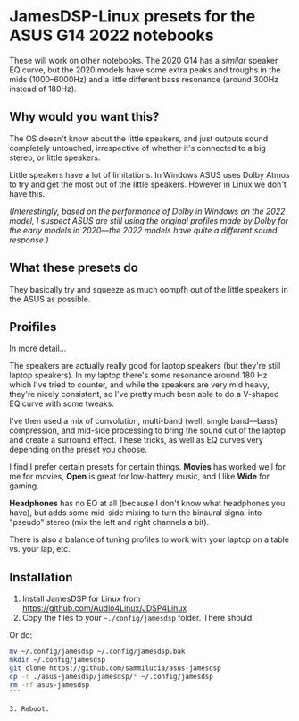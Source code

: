 # JamesDSP-Linux presets for the ASUS G14 2022 notebooks

These will work on other notebooks. The 2020 G14 has a _similar_ speaker EQ curve, but the 2020 models have some extra peaks and troughs in the mids (1000–6000Hz) and a little different bass resonance (around 300Hz instead of 180Hz).

## Why would you want this?

The OS doesn't know about the little speakers, and just outputs sound completely untouched, irrespective of whether it's connected to a big stereo, or little speakers.

Little speakers have a lot of limitations. In Windows ASUS uses Dolby Atmos to try and get the most out of the little speakers. However in Linux we don't have this.

_(Interestingly, based on the performance of Dolby in Windows on the 2022 model, I suspect ASUS are still using the original profiles made by Dolby for the early models in 2020—the 2022 models have quite a different sound response.)_

## What these presets do

They basically try and squeeze as much oompfh out of the little speakers in the ASUS as possible.

## Proifiles

In more detail...

The speakers are actually really good for laptop speakers (but they're still laptop speakers). In my laptop there's some resonance around 180 Hz which I've tried to counter, and while the speakers are very mid heavy, they're nicely consistent, so I've pretty much been able to do a V-shaped EQ curve with some tweaks.

I've then used a mix of convolution, multi-band (well, single band—bass) compression, and mid-side processing to bring the sound out of the laptop and create a surround effect. These tricks, as well as EQ curves very depending on the preset you choose.

I find I prefer certain presets for certain things. **Movies** has worked well for me for movies, **Open** is great for low-battery music, and I like **Wide** for gaming.

**Headphones** has no EQ at all (because I don't know what headphones you have), but adds some mid-side mixing to turn the binaural signal into "pseudo" stereo (mix the left and right channels a bit).

There is also a balance of tuning profiles to work with your laptop on a table vs. your lap, etc.

## Installation

1. Install JamesDSP for Linux from https://github.com/Audio4Linux/JDSP4Linux 
2. Copy the files to your `~./config/jamesdsp` folder. There should

Or do:

````bash
mv ~/.config/jamesdsp ~/.config/jamesdsp.bak
mkdir ~/.config/jamesdsp
git clone https://github.com/sammilucia/asus-jamesdsp
cp -r ./asus-jamesdsp/jamesdsp/* ~/.config/jamesdsp
rm -rf asus-jamesdsp
```

3. Reboot.

